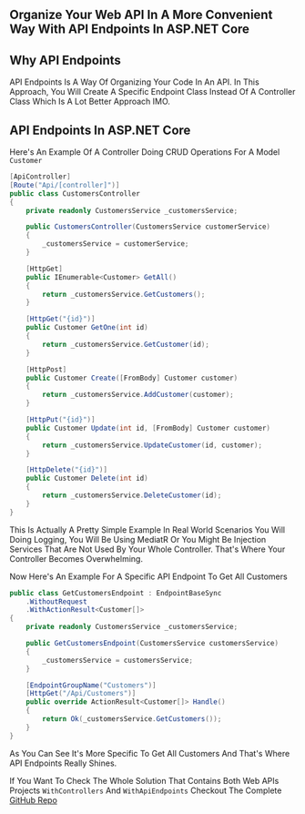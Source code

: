 ## Organize Your Web API In A More Convenient Way With API Endpoints In ASP.NET Core

## Why API Endpoints
API Endpoints Is A Way Of Organizing Your Code In An API. In This Approach, You Will Create A Specific Endpoint Class Instead Of A Controller Class Which Is A Lot Better Approach IMO.

## API Endpoints In ASP.NET Core
Here's An Example Of A Controller Doing CRUD Operations For A Model `Customer`
```csharp
[ApiController]
[Route("Api/[controller]")]
public class CustomersController
{
	private readonly CustomersService _customersService;

	public CustomersController(CustomersService customerService)
	{
		_customersService = customerService;
	}

	[HttpGet]
	public IEnumerable<Customer> GetAll()
	{
		return _customersService.GetCustomers();
	}

	[HttpGet("{id}")]
	public Customer GetOne(int id)
	{
		return _customersService.GetCustomer(id);
	}

	[HttpPost]
	public Customer Create([FromBody] Customer customer)
	{
		return _customersService.AddCustomer(customer);
	}

	[HttpPut("{id}")]
	public Customer Update(int id, [FromBody] Customer customer)
	{
		return _customersService.UpdateCustomer(id, customer);
	}

	[HttpDelete("{id}")]
	public Customer Delete(int id)
	{
		return _customersService.DeleteCustomer(id);
	}
}
```
This Is Actually A Pretty Simple Example In Real World Scenarios You Will Doing Logging, You Will Be Using MediatR Or You Might Be Injection Services That Are Not Used By Your Whole Controller. That's Where Your Controller Becomes Overwhelming.

Now Here's An Example For A Specific API Endpoint To Get All Customers
```csharp
public class GetCustomersEndpoint : EndpointBaseSync
	.WithoutRequest
	.WithActionResult<Customer[]>
{
	private readonly CustomersService _customersService;

	public GetCustomersEndpoint(CustomersService customersService)
	{
		_customersService = customersService;
	}

	[EndpointGroupName("Customers")]
	[HttpGet("/Api/Customers")]
	public override ActionResult<Customer[]> Handle()
	{
		return Ok(_customersService.GetCustomers());
	}
}
```

As You Can See It's More Specific To Get All Customers And That's Where API Endpoints Really Shines.

If You Want To Check The Whole Solution That Contains Both Web APIs Projects `WithControllers` And `WithApiEndpoints` Checkout The Complete [GitHub Repo](https://programmingfire.com/repo/ApiEndpointsExample)